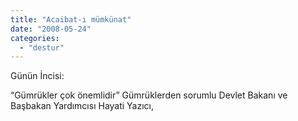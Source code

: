 ```yaml
---
title: "Acaibat-ı mümkünat"
date: "2008-05-24"
categories: 
  - "destur"
---
```


Günün İncisi:

“Gümrükler çok önemlidir” Gümrüklerden sorumlu Devlet Bakanı ve Başbakan Yardımcısı Hayati Yazıcı,
